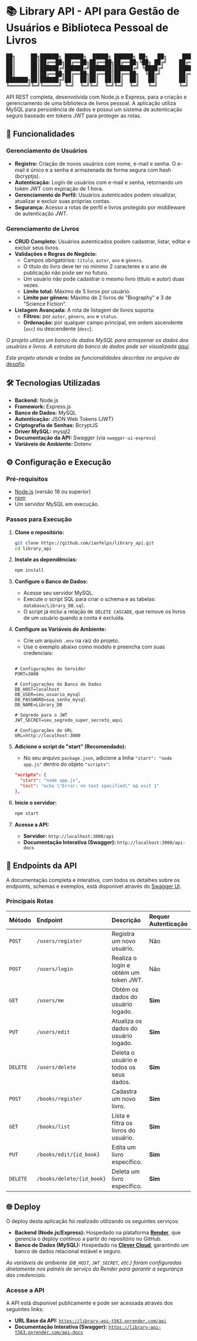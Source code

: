 # 📚 Library API - API para Gestão de Usuários e Biblioteca Pessoal de Livros

<pre>
██╗     ██╗██████╗ ██████╗  █████╗ ██████╗ ██╗   ██╗     █████╗ ██████╗ ██╗
██║     ██║██╔══██╗██╔══██╗██╔══██╗██╔══██╗╚██╗ ██╔╝    ██╔══██╗██╔══██╗██║
██║     ██║██████╔╝██████╔╝███████║██████╔╝ ╚████╔╝     ███████║██████╔╝██║
██║     ██║██╔══██╗██╔══██╗██╔══██║██╔══██╗  ╚██╔╝      ██╔══██║██╔═══╝ ██║
███████╗██║██████╔╝██║  ██║██║  ██║██║  ██║   ██║       ██║  ██║██║     ██║
╚══════╝╚═╝╚═════╝ ╚═╝  ╚═╝╚═╝  ╚═╝╚═╝  ╚═╝   ╚═╝       ╚═╝  ╚═╝╚═╝     ╚═╝
</pre>

API REST completa, desenvolvida com Node.js e Express, para a criação e gerenciamento de uma biblioteca de livros pessoal. A aplicação utiliza MySQL para persistência de dados e possui um sistema de autenticação seguro baseado em tokens JWT para proteger as rotas.

## 🚀 Funcionalidades

### Gerenciamento de Usuários
-   **Registro:** Criação de novos usuários com nome, e-mail e senha. O e-mail é único e a senha é armazenada de forma segura com hash (bcryptjs).
-   **Autenticação:** Login de usuários com e-mail e senha, retornando um token JWT com expiração de 1 hora.
-   **Gerenciamento de Perfil:** Usuários autenticados podem visualizar, atualizar e excluir suas próprias contas.
-   **Segurança:** Acesso a rotas de perfil e livros protegido por middleware de autenticação JWT.

### Gerenciamento de Livros
-   **CRUD Completo:** Usuários autenticados podem cadastrar, listar, editar e excluir seus livros.
-   **Validações e Regras de Negócio:**
    -   Campos obrigatórios: `título`, `autor`, `ano` e `gênero`.
    -   O título do livro deve ter no mínimo 2 caracteres e o ano de publicação não pode ser no futuro.
    -   Um usuário não pode cadastrar o mesmo livro (título e autor) duas vezes.
    -   **Limite total:** Máximo de 5 livros por usuário.
    -   **Limite por gênero:** Máximo de 2 livros de "Biography" e 3 de "Science Fiction".
-   **Listagem Avançada:** A rota de listagem de livros suporta:
    -   **Filtros:** por `autor`, `gênero`, `ano` e `status`.
    -   **Ordenação:** por qualquer campo principal, em ordem ascendente (`asc`) ou descendente (`desc`).

*O projeto utiliza um banco de dados MySQL para armazenar os dados dos usuários e livros. A estrutura do banco de dados pode ser visualizada [aqui](docs/diagram.png).*

*Este projeto atende a todas as funcionalidades descritas no arquivo de [desafio](docs/challenge.md).*

## 🛠️ Tecnologias Utilizadas

-   **Backend:** Node.js
-   **Framework:** Express.js
-   **Banco de Dados:** MySQL
-   **Autenticação:** JSON Web Tokens (JWT)
-   **Criptografia de Senhas:** BcryptJS
-   **Driver MySQL:** mysql2
-   **Documentação da API:** Swagger (via `swagger-ui-express`)
-   **Variáveis de Ambiente:** Dotenv


## ⚙️ Configuração e Execução

### Pré-requisitos
-   [Node.js](https://nodejs.org/en/) (versão 18 ou superior)
-   [npm](https://www.npmjs.com/)
-   Um servidor MySQL em execução.

### Passos para Execução

1.  **Clone o repositório:**
    ```bash
    git clone https://github.com/ianfelps/library_api.git
    cd library_api
    ```

2.  **Instale as dependências:**
    ```bash
    npm install
    ```

3.  **Configure o Banco de Dados:**
    -   Acesse seu servidor MySQL.
    -   Execute o script SQL para criar o schema e as tabelas: `database/Library_DB.sql`.
    -   O script já inclui a relação `ON DELETE CASCADE`, que remove os livros de um usuário quando a conta é excluída.

4.  **Configure as Variáveis de Ambiente:**
    -   Crie um arquivo `.env` na raiz do projeto.
    -   Use o exemplo abaixo como modelo e preencha com suas credenciais:

    ```env

    # Configurações do Servidor
    PORT=3000

    # Configurações do Banco de Dados
    DB_HOST=localhost
    DB_USER=seu_usuario_mysql
    DB_PASSWORD=sua_senha_mysql
    DB_NAME=Library_DB

    # Segredo para o JWT
    JWT_SECRET=seu_segredo_super_secreto_aqui

    # Configurações de URL
    URL=http://localhost:3000
    ```

5.  **Adicione o script de "start" (Recomendado):**
    -   No seu arquivo `package.json`, adicione a linha `"start": "node app.js"` dentro do objeto `"scripts"`:
    ```json
    "scripts": {
      "start": "node app.js",
      "test": "echo \"Error: no test specified\" && exit 1"
    },
    ```

6.  **Inicie o servidor:**
    ```bash
    npm start
    ```

7.  **Acesse a API:**
    -   **Servidor:** `http://localhost:3000/api`
    -   **Documentação Interativa (Swagger):** `http://localhost:3000/api-docs`

## 📖 Endpoints da API

A documentação completa e interativa, com todos os detalhes sobre os endpoints, schemas e exemplos, está disponível através do [Swagger UI](docs/swagger.png).

### Principais Rotas

| Método | Endpoint                    | Descrição                                 | Requer Autenticação |
| :----- | :-------------------------- | :---------------------------------------- | :------------------ |
| `POST` | `/users/register`           | Registra um novo usuário.                 | Não                 |
| `POST` | `/users/login`              | Realiza o login e obtém um token JWT.     | Não                 |
| `GET`  | `/users/me`                 | Obtém os dados do usuário logado.         | **Sim** |
| `PUT`  | `/users/edit`               | Atualiza os dados do usuário logado.      | **Sim** |
| `DELETE`| `/users/delete`             | Deleta o usuário e todos os seus dados.   | **Sim** |
| `POST` | `/books/register`           | Cadastra um novo livro.                   | **Sim** |
| `GET`  | `/books/list`               | Lista e filtra os livros do usuário.      | **Sim** |
| `PUT`  | `/books/edit/{id_book}`     | Edita um livro específico.                | **Sim** |
| `DELETE`| `/books/delete/{id_book}`   | Deleta um livro específico.               | **Sim** |

## 🌐 Deploy

O deploy desta aplicação foi realizado utilizando os seguintes serviços:

-   **Backend (Node.js/Express):** Hospedado na plataforma **[Render](https://render.com/)**, que gerencia o deploy contínuo a partir do repositório no GitHub.
-   **Banco de Dados (MySQL):** Hospedado na **[Clever Cloud](https://www.clever-cloud.com/)**, garantindo um banco de dados relacional estável e seguro.

*As variáveis de ambiente (`DB_HOST`, `JWT_SECRET`, etc.) foram configuradas diretamente nos painéis de serviço da Render para garantir a segurança das credenciais.*

### Acesse a API

A API está disponível publicamente e pode ser acessada através dos seguintes links:

- **URL Base da API:** [`https://library-api-t563.onrender.com/api`](https://library-api-t563.onrender.com/api)
- **Documentação Interativa (Swagger):** [`https://library-api-t563.onrender.com/api-docs`](https://library-api-t563.onrender.com/api-docs)
